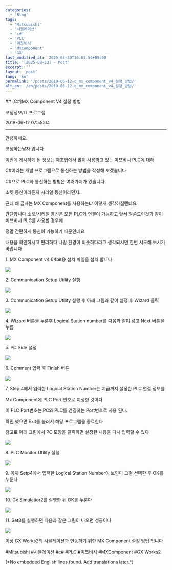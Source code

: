 ```yaml
---
categories:
  - 'Blog'
tags:
  - 'Mitsubishi'
  - '시뮬레이션'
  - 'c#'
  - 'PLC'
  - '미쯔비시'
  - 'MXComponent'
  - 'GX'
last_modified_at: '2025-05-30T16:03:54+09:00'
title: '[2025-08-13] - Post'
excerpt: ''
layout: 'post'
lang: 'ko'
permalink: '/posts/2019-06-12-c_mx_component_v4_설정_방법/'
alt_en: '/en/posts/2019-06-12-c_mx_component_v4_설정_방법/'
---
```


<div class="lang-panel lang-ko" lang="ko">
## [C#]MX Component V4 설정 방법

코딩정보/IT 프로그램

2019-06-12 07:55:04

* * *

안녕하세요.

코딩하는남자 입니다

이번에 게시하게 된 정보는 제조업에서 많이 사용하고 있는 미쯔비시 PLC에 대해

C#이라는 개발 프로그램으로 통신하는 방법을 작성해 보겠습니다

C#으로 PLC와 통신하는 방법은 여러가지가 있습니다

소켓 통신이라든지 시리얼 통신이라던지..

근데 왜 글자는 MX Component를 사용하는냐 이렇개 생각하실텐데요

간단합니다 소켓/시리얼 통신은 모든 PLC와 연결이 가능하고 앞서 말씀드린것과 같이 미쯔비시 PLC를 사용할 경우에

정말 간편하게 통신이 가능하기 때문인데요

내용을 확인하시고 편리하다 나랑 환경이 비슷하다라고 생각되시면 한번 시도해 보시기 바랍니다

1\. MX Component v4 64bit용 설치 파일을 설치 합니다

![](/assets/images/c_mx_component_v4_설정_방법/img.jpg)

2\. Communication Setup Utility 실행

![](/assets/images/c_mx_component_v4_설정_방법/img_1.jpg)

3\. Communication Setup Utility 실행 후 아래 그림과 같이 설정 후 Wizard 클릭

![](/assets/images/c_mx_component_v4_설정_방법/img_2.jpg)

4\. Wizard 버튼을 누룬후 Logical Station number를 다음과 같이 넣고 Next 버튼을 누름

![](/assets/images/c_mx_component_v4_설정_방법/img_3.jpg)

5\. PC Side 설정

![](/assets/images/c_mx_component_v4_설정_방법/img_4.jpg)

6\. Comment 입력 후 Finish 버튼

![](/assets/images/c_mx_component_v4_설정_방법/img_5.jpg)

7\. Step 4에서 입력한 Logical Station Number는 지금까지 설정한 PLC 연결 정보를

Mx Component에 PLC Port 번호로 지정한 것이다

이 PLC Port번호는 PC와 PLC를 연결하는 Port번호로 사용 된다.

확인 했으면 Exit를 눌러서 해당 프로그램을 종료한다

참고로 아래 그림에서 PC 모양을 클릭하면 설정한 내용을 다시 입력할 수 있다

![](/assets/images/c_mx_component_v4_설정_방법/img_6.jpg)

8\. PLC Monitor Utility 실행

![](/assets/images/c_mx_component_v4_설정_방법/img_7.jpg)

9\. 아까 Setp4에서 입력한 Logical Station Number이 보인다 그걸 선택한 후 OK를 누룬다

![](/assets/images/c_mx_component_v4_설정_방법/img_8.jpg)

10\. Gx Simulatior2를 실행한 뒤 OK를 누룬다

![](/assets/images/c_mx_component_v4_설정_방법/img_9.jpg)

11\. Set8를 실행하면 다음과 같은 그림이 나오면 성공이다

![](/assets/images/c_mx_component_v4_설정_방법/img_10.jpg)

이상 GX Works2의 시뮬레이션과 연동하기 위한 MX Component 설정 방법 입니다

  

#Mitsubishi #시뮬레이션 #c# #PLC #미쯔비시 #MXComponent #GX Works2


</div>
<div class="lang-panel lang-en" lang="en">
(*No embedded English lines found. Add translations later.*)

</div>
